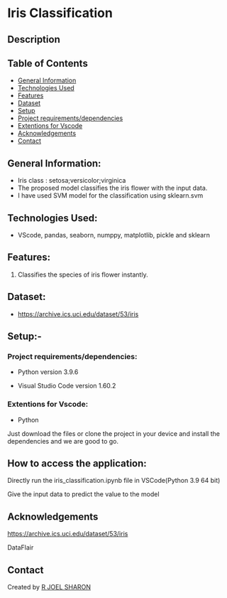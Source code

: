 # Iris Classification
## **Description**
## **Table of Contents**
- [General Information](https://github.com/jsjoel/iris_classification/blob/main/README.md#general-information)
- [Technologies Used](https://github.com/jsjoel/iris_classification#technologies-used)
- [Features](https://github.com/jsjoel/iris_classification#features)
- [Dataset](https://github.com/jsjoel/iris_classification#dataset)
- [Setup](https://github.com/jsjoel/iris_classification#setup-)
- [Project requirements/dependencies](https://github.com/jsjoel/iris_classification#project-requirementsdependencies)
- [Extentions for Vscode](https://github.com/jsjoel/iris_classification#extentions-for-vscode)
- [Acknowledgements](https://github.com/jsjoel/iris_classification#acknowledgements)
- [Contact](https://github.com/jsjoel/iris_classification#contact)

## **General Information:**

- Iris class :  setosa;versicolor;virginica
- The proposed model classifies the iris flower with the input data.
- I have used SVM model for the classification using sklearn.svm

## **Technologies Used:**

- VScode, pandas, seaborn, numppy, matplotlib, pickle and sklearn

## **Features:**

1. Classifies the species of iris flower instantly.

## **Dataset:**
 - https://archive.ics.uci.edu/dataset/53/iris

## **Setup:-**


### **Project requirements/dependencies:**

- Python version 3.9.6

- Visual Studio Code version 1.60.2

### Extentions for Vscode:

- Python

Just download the files or clone the project in your device and install the dependencies and we are good to go.

## **How to access the application:**

Directly run the iris_classification.ipynb file in VSCode(Python 3.9  64 bit)

Give the input data to predict the value to the model

## **Acknowledgements**
https://archive.ics.uci.edu/dataset/53/iris

DataFlair


## **Contact**

Created by [R JOEL SHARON](https://github.com/jsjoel)


